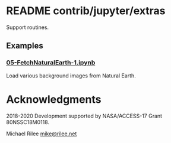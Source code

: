 
# README contrib/jupyter/extras

Support routines.

## Examples

### [05-FetchNaturalEarth-1.ipynb](05-FetchNaturalEarth-1.ipynb)

Load various background images from Natural Earth.

# Acknowledgments

2018-2020 Development supported by NASA/ACCESS-17 Grant 80NSSC18M0118.

Michael Rilee
mike@rilee.net

